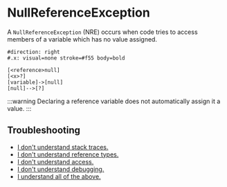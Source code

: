 # NullReferenceException

A `NullReferenceException` (NRE) occurs when code tries to access members of a variable which has no value assigned.  

```nomnoml
#direction: right
#.x: visual=none stroke=#f55 body=bold

[<reference>null]
[<x>?]
[variable]->[null]
[null]-->[?]
```

:::warning
Declaring a reference variable does not automatically assign it a value.
:::

## Troubleshooting

- [I don't understand stack traces.](NullReferenceException/Stack%20Trace.md)
- [I don't understand reference types.](NullReferenceException/Reference%20Types.md)
- [I don't understand access.](NullReferenceException/Access.md)
- [I don't understand debugging.](NullReferenceException/Debugging.md)
- [I understand all of the above.](NullReferenceException/Options.md)
